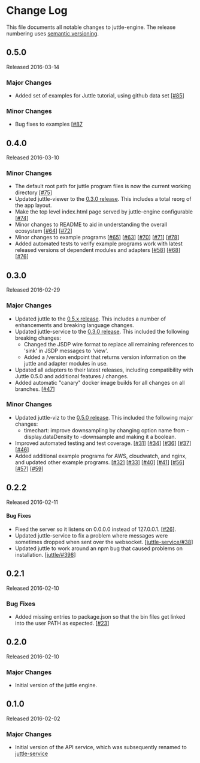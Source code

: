 # Change Log
This file documents all notable changes to juttle-engine. The release numbering uses [semantic versioning](http://semver.org).

## 0.5.0
Released 2016-03-14

### Major Changes
- Added set of examples for Juttle tutorial, using github data set [[#85](https://github.com/juttle/juttle-engine/pull/85)]

### Minor Changes
- Bug fixes to examples [[#87](https://github.com/juttle/juttle-engine/pull/87)

## 0.4.0
Released 2016-03-10

### Minor Changes
- The default root path for juttle program files is now the current working directory [[#75](https://github.com/juttle/juttle-engine/pull/75)]
- Updated juttle-viewer to the [0.3.0 release](https://github.com/juttle/juttle-viewer/releases/tag/v0.3.0).
This includes a total reorg of the app layout.
- Make the top level index.html page served by juttle-engine configurable [[#74](https://github.com/juttle/juttle-engine/pull/74)]
- Minor changes to README to aid in understanding the overall ecosystem [[#64](https://github.com/juttle/juttle-engine/pull/64)] [[#72](https://github.com/juttle/juttle-engine/pull/72)]
- Minor changes to example programs [[#65](https://github.com/juttle/juttle-engine/pull/65)] [[#63](https://github.com/juttle/juttle-engine/pull/63)] [[#70](https://github.com/juttle/juttle-engine/pull/70)] [[#71](https://github.com/juttle/juttle-engine/pull/71)] [[#78](https://github.com/juttle/juttle-engine/pull/78)]
- Added automated tests to verify example programs work with latest released versions of dependent modules and adapters [[#58](https://github.com/juttle/juttle-engine/pull/58)] [[#68](https://github.com/juttle/juttle-engine/pull/68)] [[#76](https://github.com/juttle/juttle-engine/pull/76)]

## 0.3.0
Released 2016-02-29

### Major Changes

- Updated juttle to the [0.5.x release](https://github.com/juttle/juttle/releases/tag/v0.5.0). This includes a number of enhancements and breaking language changes.
- Updated juttle-service to the [0.3.0 release](https://github.com/juttle/juttle-service/releases/tag/v0.3.0). This included the following breaking changes:
  - Changed the JSDP wire format to replace all remaining references to 'sink' in JSDP messages to 'view'.
  - Added a /version endpoint that returns version information on the juttle and adapter modules in use.
- Updated all adapters to their latest releases, including compatibility with Juttle 0.5.0 and additional features / changes.
- Added automatic "canary" docker image builds for all changes on all branches. [[#47](https://github.com/juttle/juttle-engine/issues/47)]

### Minor Changes
- Updated juttle-viz to the [0.5.0 release](https://github.com/juttle/juttle-viz/releases/tag/v0.5.0). This included the following major changes:
  - timechart: improve downsampling by changing option name from -display.dataDensity to -downsample and making it a boolean.
- Improved automated testing and test coverage. [[#31](https://github.com/juttle/juttle-engine/issues/31)] [[#34](https://github.com/juttle/juttle-engine/issues/34)] [[#36](https://github.com/juttle/juttle-engine/issues/36)] [[#37](https://github.com/juttle/juttle-engine/issues/37)] [[#46](https://github.com/juttle/juttle-engine/issues/46)]
- Added additional example programs for AWS, cloudwatch, and nginx, and updated other example programs. [[#32](https://github.com/juttle/juttle-engine/issues/32)] [[#33](https://github.com/juttle/juttle-engine/issues/33)] [[#40](https://github.com/juttle/juttle-engine/issues/40)] [[#41](https://github.com/juttle/juttle-engine/issues/41)] [[#56](https://github.com/juttle/juttle-engine/issues/56)] [[#57](https://github.com/juttle/juttle-engine/issues/57)] [[#59](https://github.com/juttle/juttle-engine/issues/59)]

## 0.2.2
Released 2016-02-11

#### Bug Fixes
- Fixed the server so it listens on 0.0.0.0 instead of 127.0.0.1. [[#26](https://github.com/juttle/juttle-engine/issues/26)].
- Updated juttle-service to fix a problem where messages were sometimes dropped when sent over the websocket. [[juttle-service/#38](https://github.com/juttle/juttle-service/pull/38)]
- Updated juttle to work around an npm bug that caused problems on installation. [[juttle/#398](https://github.com/juttle/juttle/pull/398)]

## 0.2.1
Released 2016-02-10

### Bug Fixes
- Added missing entries to package.json so that the bin files get linked into the user PATH as expected. [[#23](https://github.com/juttle/juttle-engine/pull/23)]

## 0.2.0
Released 2016-02-10

### Major Changes
- Initial version of the juttle engine.

## 0.1.0
Released 2016-02-02

### Major Changes
- Initial version of the API service, which was subsequently renamed to [juttle-service](https://github.com/juttle/juttle-service)
